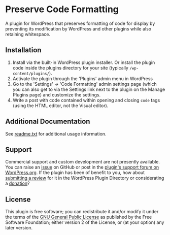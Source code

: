 # Preserve Code Formatting

A plugin for WordPress that preserves formatting of code for display by preventing its modification by WordPress and other plugins while also retaining whitespace.


## Installation

1. Install via the built-in WordPress plugin installer. Or install the plugin code inside the plugins directory for your site (typically `/wp-content/plugins/`).
2. Activate the plugin through the 'Plugins' admin menu in WordPress
3. Go to the 'Settings' -> 'Code Formatting' admin settings page (which you can also get to via the Settings link next to the plugin on the Manage Plugins page) and customize the settings.
4. Write a post with code contained within opening and closing `code` tags (using the HTML editor, not the Visual editor).


## Additional Documentation

See [readme.txt](https://github.com/coffee2code/preserve-code-formatting/blob/master/readme.txt) for additional usage information.


## Support

Commercial support and custom development are not presently available. You can raise an [issue](https://github.com/coffee2code/preserve-code-formatting/issues) on GitHub or post in the [plugin's support forum on WordPress.org](https://wordpress.org/support/plugin/preserve-code-formatting/). If the plugin has been of benefit to you, how about [submitting a review](https://wordpress.org/support/plugin/preserve-code-formatting/reviews/) for it in the WordPress Plugin Directory or considerating a [donation](https://www.paypal.com/cgi-bin/webscr?cmd=_s-xclick&hosted_button_id=6ARCFJ9TX3522)?


## License

This plugin is free software; you can redistribute it and/or modify it under the terms of the [GNU General Public License](http://www.gnu.org/licenses/gpl-2.0.html) as published by the Free Software Foundation; either version 2 of the License, or (at your option) any later version.